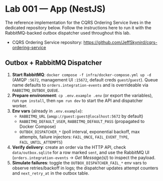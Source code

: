 # Lab 001 — App (NestJS)

The reference implementation for the CQRS Ordering Service lives in the dedicated repository below. Follow the instructions here to run it with the RabbitMQ-backed outbox dispatcher used throughout this lab.

- CQRS Ordering Service repository: https://github.com/JeffSkynird/cqrs-ordering-service

## Outbox + RabbitMQ Dispatcher
1. **Start RabbitMQ**: `docker compose -f infra/docker-compose.yml up -d` (AMQP `:5672`, management UI `:15672`, default creds `guest`/`guest`). Queue name defaults to `orders.integration-events` and is overrideable via `RABBITMQ_OUTBOX_QUEUE`.
2. **Prepare environment**: `cp .env.example .env` (or export the variables), run `npm install`, then `npm run dev` to start the API and dispatcher worker.
3. **Env vars** (already in `.env.example`):
   - `RABBITMQ_URL` (`amqp://guest:guest@localhost:5672` by default)
   - `RABBITMQ_DEFAULT_USER`, `RABBITMQ_DEFAULT_PASS` (propagated to Docker Compose)
   - `OUTBOX_DISPATCHER_*` (poll interval, exponential backoff, max attempts, failure injectors: `FAIL_ONCE`, `FAIL_EVENT_TYPE`, `FAIL_UNTIL_ATTEMPTS`)
4. **Verify delivery**: create an order via the HTTP API, check `data/outbox.sqlite` for a row marked `sent`, and use the RabbitMQ UI (`orders.integration-events` → *Get Message(s)*) to inspect the payload.
5. **Simulate failures**: toggle the `OUTBOX_DISPATCHER_FAIL_*` env vars to observe retries/backoff in logs; the dispatcher updates attempt counters and `next_retry_at` in the outbox table.
